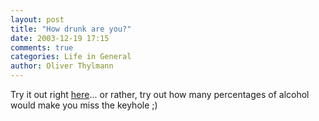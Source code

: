 ```yaml
---
layout: post
title: "How drunk are you?"
date: 2003-12-19 17:15
comments: true
categories: Life in General
author: Oliver Thylmann
---
```



Try it out right [here](http://vapaatila.net/alko/promillelukko/hutikka_v0_13.html)... or rather, try out how many percentages of alcohol would make you miss the keyhole ;)

